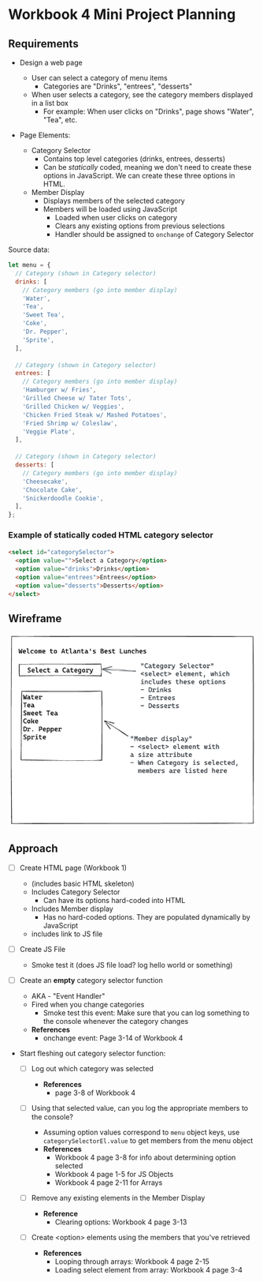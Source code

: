# Workbook 4 Mini Project Planning

## Requirements

- Design a web page

  - User can select a category of menu items
    - Categories are "Drinks", "entrees", "desserts"
  - When user selects a category, see the category members displayed in a list box
    - For example: When user clicks on "Drinks", page shows "Water", "Tea", etc.

- Page Elements:
  - Category Selector
    - Contains top level categories (drinks, entrees, desserts)
    - Can be _statically_ coded, meaning we don't need to create these options in JavaScript. We can create these three options in HTML.
  - Member Display
    - Displays members of the selected category
    - Members will be loaded using JavaScript
      - Loaded when user clicks on category
      - Clears any existing options from previous selections
      - Handler should be assigned to `onchange` of Category Selector

Source data:

```javascript
let menu = {
  // Category (shown in Category selector)
  drinks: [
    // Category members (go into member display)
    'Water',
    'Tea',
    'Sweet Tea',
    'Coke',
    'Dr. Pepper',
    'Sprite',
  ],

  // Category (shown in Category selector)
  entrees: [
    // Category members (go into member display)
    'Hamburger w/ Fries',
    'Grilled Cheese w/ Tater Tots',
    'Grilled Chicken w/ Veggies',
    'Chicken Fried Steak w/ Mashed Potatoes',
    'Fried Shrimp w/ Coleslaw',
    'Veggie Plate',
  ],

  // Category (shown in Category selector)
  desserts: [
    // Category members (go into member display)
    'Cheesecake',
    'Chocolate Cake',
    'Snickerdoodle Cookie',
  ],
};
```

### Example of statically coded HTML category selector

```html
<select id="categorySelector">
  <option value="">Select a Category</option>
  <option value="drinks">Drinks</option>
  <option value="entrees">Entrees</option>
  <option value="desserts">Desserts</option>
</select>
```

## Wireframe

![Wireframe of page](./food-menu-wireframe.png)

## Approach

- [ ] Create HTML page (Workbook 1)

  - (includes basic HTML skeleton)
  - Includes Category Selector
    - Can have its options hard-coded into HTML
  - Includes Member display
    - Has no hard-coded options. They are populated dynamically by JavaScript
  - includes link to JS file

- [ ] Create JS File

  - Smoke test it (does JS file load? log hello world or something)

- [ ] Create an **empty** category selector function

  - AKA - "Event Handler"
  - Fired when you change categories
    - Smoke test this event: Make sure that you can log something to the console whenever the category changes
  - **References**
    - onchange event: Page 3-14 of Workbook 4

- Start fleshing out category selector function:

  - [ ] Log out which category was selected

    - **References**
      - page 3-8 of Workbook 4

  - [ ] Using that selected value, can you log the appropriate members to the console?

    - Assuming option values correspond to `menu` object keys, use `categorySelectorEl.value` to get members from the menu object
    - **References**
      - Workbook 4 page 3-8 for info about determining option selected
      - Workbook 4 page 1-5 for JS Objects
      - Workbook 4 page 2-11 for Arrays

  - [ ] Remove any existing elements in the Member Display

    - **Reference**
      - Clearing options: Workbook 4 page 3-13

  - [ ] Create \<option> elements using the members that you've retrieved
    - **References**
      - Looping through arrays: Workbook 4 page 2-15
      - Loading select element from array: Workbook 4 page 3-4
